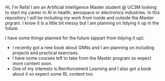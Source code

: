 Hi, I'm Rafa! I am an Artificial Intelligence Master student @ UC3M looking to start my career in AI in health, aerospace or electronics industries. 
In this repository I will be including my work from inside and outside the Master prgram. I know it is a little bit messy but I am planning on tidying it up in the future.

I have some things planned for the future (appart from tidying it up):
- I recently got a new book about GNNs and I am planning on including projects and practical exercises.
- I have some courses left to take from the Master program so expect more content soon.
- One of my interests is Reinforcement Learning and I also got a book about it so expect some RL content too.

<!---
rafardzp/rafardzp is a ✨ special ✨ repository because its `README.md` (this file) appears on your GitHub profile.
You can click the Preview link to take a look at your changes.
--->
